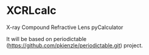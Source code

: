 # XCRLcalc
X-ray Compound Refractive Lens pyCalculator 

It will be based on periodictable (https://github.com/pkienzle/periodictable.git) project.
